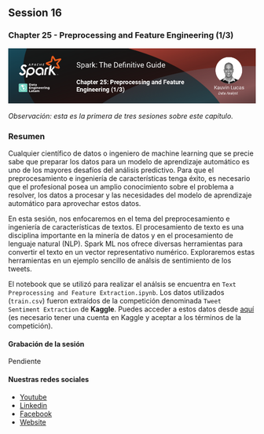 ## Session 16
### Chapter 25 - Preprocessing and Feature Engineering (1/3)

![Banner Session 16](../assets/banner_session_16.png)

*Observación: esta es la primera de tres sesiones sobre este capítulo.*

### Resumen
Cualquier científico de datos o ingeniero de machine learning que se precie sabe que preparar los datos para un modelo de aprendizaje automático es uno de los mayores desafíos del análisis predictivo. Para que el preprocesamiento e ingeniería de características tenga éxito, es necesario que el profesional posea un amplio conocimiento sobre el problema a resolver, los datos a procesar y las necesidades del modelo de aprendizaje automático para aprovechar estos datos.

En esta sesión, nos enfocaremos en el tema del preprocesamiento e ingeniería de características de textos. El procesamiento de texto es una disciplina importante en la minería de datos y en el procesamiento de lenguaje natural (NLP). Spark ML nos ofrece diversas herramientas para convertir el texto en un vector representativo numérico. Exploraremos estas herramientas en un ejemplo sencillo de análsis de sentimiento de los tweets.

El notebook que se utilizó para realizar el análsis se encuentra en `Text Preprocessing and Feature Extraction.ipynb`. Los datos utilizados (`train.csv`) fueron extraídos de la competición denominada `Tweet Sentiment Extraction` de **Kaggle**. Puedes acceder a estos datos desde [aquí](https://www.kaggle.com/competitions/tweet-sentiment-extraction/data) (es necesario tener una cuenta en Kaggle y aceptar a los términos de la competición).

#### Grabación de la sesión
Pendiente


#### Nuestras redes sociales
* [Youtube](https://www.youtube.com/channel/UCqFCoUEvxR23ymmih0GD7mQ?sub_confirmation=1 'Subscríbate al canal')
* [Linkedin](https://www.linkedin.com/company/data-engineering-latam/ 'Síganos en Linkedin')
* [Facebook](https://www.facebook.com/dataengineeringlatam/ 'Síganos en Facebook')
* [Website](https://expy.bio/dataengineeringlatam 'Nuestro website')
